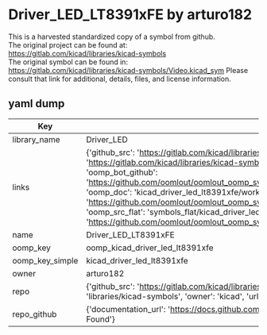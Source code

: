 # Driver_LED_LT8391xFE by arturo182  
This is a harvested standardized copy of a symbol from github.  
The original project can be found at:  
https://gitlab.com/kicad/libraries/kicad-symbols  
The original symbol can be found in:
https://gitlab.com/kicad/libraries/kicad-symbols/Video.kicad_sym
Please consult that link for additional, details, files, and license information.  
## yaml dump  
| Key | Value |  
| --- | --- |  
| library_name | Driver_LED |  
| links | {'github_src': 'https://gitlab.com/kicad/libraries/kicad-symbols/Video.kicad_sym', 'github_src_repo': 'https://gitlab.com/kicad/libraries/kicad-symbols', 'oomp_bot': 'kicad_driver_led_lt8391xfe/working', 'oomp_bot_github': 'https://github.com/oomlout/oomlout_oomp_symbol_bot/tree/main/kicad_driver_led_lt8391xfe/working', 'oomp_doc': 'kicad_driver_led_lt8391xfe/working', 'oomp_doc_github': 'https://github.com/oomlout/oomlout_oomp_symbol_doc/tree/main/kicad_driver_led_lt8391xfe/working', 'oomp_src_flat': 'symbols_flat/kicad_driver_led_lt8391xfe/working', 'oomp_src_flat_github': 'https://github.com/oomlout/oomlout_oomp_symbol_src/tree/main/kicad_driver_led_lt8391xfe/working'} |  
| name | Driver_LED_LT8391xFE |  
| oomp_key | oomp_kicad_driver_led_lt8391xfe |  
| oomp_key_simple | kicad_driver_led_lt8391xfe |  
| owner | arturo182 |  
| repo | {'github_src': 'https://gitlab.com/kicad/libraries/kicad-symbols/Video.kicad_sym', 'name': 'libraries/kicad-symbols', 'owner': 'kicad', 'url': 'https://gitlab.com/kicad/libraries/kicad-symbols'} |  
| repo_github | {'documentation_url': 'https://docs.github.com/rest/repos/repos#get-a-repository', 'message': 'Not Found'} |  

